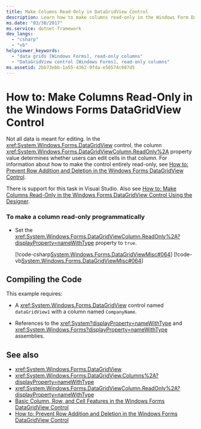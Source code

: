 ```yaml
---
title: Make Columns Read-Only in DataGridView Control
description: Learn how to make columns read-only in the Windows Form DataGridView Control to prevent users from editing cells in that column.
ms.date: "03/30/2017"
ms.service: dotnet-framework
dev_langs: 
  - "csharp"
  - "vb"
helpviewer_keywords: 
  - "data grids [Windows Forms], read-only columns"
  - "DataGridView control [Windows Forms], read-only columns"
ms.assetid: 2bb73ebb-1a55-4362-9fda-e50574c087d5
---
```

# How to: Make Columns Read-Only in the Windows Forms DataGridView Control

Not all data is meant for editing. In the <xref:System.Windows.Forms.DataGridView> control, the column <xref:System.Windows.Forms.DataGridViewColumn.ReadOnly%2A> property value determines whether users can edit cells in that column. For information about how to make the control entirely read-only, see [How to: Prevent Row Addition and Deletion in the Windows Forms DataGridView Control](prevent-row-addition-and-deletion-datagridview.md).

There is support for this task in Visual Studio.  Also see [How to: Make Columns Read-Only in the Windows Forms DataGridView Control Using the Designer](make-columns-read-only-in-the-datagrid-using-the-designer.md).

### To make a column read-only programmatically

- Set the <xref:System.Windows.Forms.DataGridViewColumn.ReadOnly%2A?displayProperty=nameWithType> property to `true`.

     [!code-csharp[System.Windows.Forms.DataGridViewMisc#064](~/samples/snippets/csharp/VS_Snippets_Winforms/System.Windows.Forms.DataGridViewMisc/CS/datagridviewmisc.cs#064)]
     [!code-vb[System.Windows.Forms.DataGridViewMisc#064](~/samples/snippets/visualbasic/VS_Snippets_Winforms/System.Windows.Forms.DataGridViewMisc/VB/datagridviewmisc.vb#064)]

## Compiling the Code

This example requires:

- A <xref:System.Windows.Forms.DataGridView> control named `dataGridView1` with a column named `CompanyName`.

- References to the <xref:System?displayProperty=nameWithType> and <xref:System.Windows.Forms?displayProperty=nameWithType> assemblies.

## See also

- <xref:System.Windows.Forms.DataGridView>
- <xref:System.Windows.Forms.DataGridView.Columns%2A?displayProperty=nameWithType>
- <xref:System.Windows.Forms.DataGridViewColumn.ReadOnly%2A?displayProperty=nameWithType>
- [Basic Column, Row, and Cell Features in the Windows Forms DataGridView Control](basic-column-row-and-cell-features-wf-datagridview-control.md)
- [How to: Prevent Row Addition and Deletion in the Windows Forms DataGridView Control](prevent-row-addition-and-deletion-datagridview.md)

